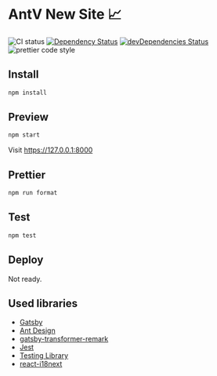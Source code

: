# AntV New Site 📈

![CI status](https://github.com/antvis/antvis.github.io/workflows/Node%20CI/badge.svg)
[![Dependency Status](https://david-dm.org/antvis/antvis.github.io.svg?style=flat-square)](https://david-dm.org/antvis/antvis.github.io)
[![devDependencies Status](https://david-dm.org/antvis/antvis.github.io/dev-status.svg)](https://david-dm.org/antvis/antvis.github.io?type=dev)
![prettier code style](https://img.shields.io/badge/code_style-prettier-ff69b4.svg?style=flat-square)

## Install

```bash
npm install
```

## Preview

```bash
npm start
```

Visit https://127.0.0.1:8000

## Prettier

```bash
npm run format
```

## Test

```bash
npm test
```

## Deploy

Not ready.

## Used libraries

- [Gatsby](https://www.gatsbyjs.org/docs/)
- [Ant Design](https://github.com/ant-design/ant-design)
- [gatsby-transformer-remark](https://www.gatsbyjs.org/packages/gatsby-transformer-remark/)
- [Jest](https://jestjs.io/)
- [Testing Library](https://testing-library.com/)
- [react-i18next](https://react.i18next.com/)
